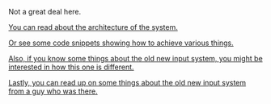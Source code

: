Not a great deal here.

[You can read about the architecture of the system.](https://github.com/Unity-Technologies/InputSystemX/wiki/Architecture)

[Or see some code snippets showing how to achieve various things.](https://github.com/Unity-Technologies/InputSystemX/wiki/How-Do-I...)

[Also, if you know some things about the old new input system, you might be interested in how this one is different.](https://github.com/Unity-Technologies/InputSystemX/wiki/Differences-to-the-Old-New-Input-System)

[Lastly, you can read up on some things about the old new input system from a guy who was there.](https://github.com/Unity-Technologies/InputSystemX/wiki/Old-New-Input-System-Postmortem)
